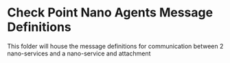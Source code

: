 # Check Point Nano Agents Message Definitions
This folder will house the message definitions for communication between 2 nano-services and a nano-service and attachment
